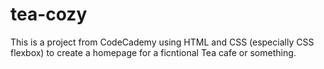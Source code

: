 # tea-cozy

This is a project from CodeCademy using HTML and CSS (especially CSS flexbox) to create a homepage for a ficntional Tea cafe or something.
